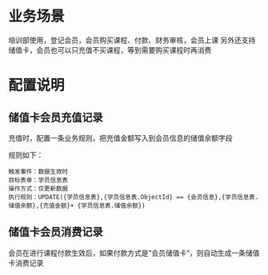 # 业务场景
培训部使用，登记会员，会员购买课程、付款、财务审核，会员上课
另外还支持储值卡，会员也可以只充值不买课程，等到需要购买课程时再消费



# 配置说明

## 储值卡会员充值记录
充值时，配置一条业务规则，把充值金额写入到会员信息的储值余额字段

规则如下：
```
触发事件：数据生效时
目标表单：学员信息表
操作方式：仅更新数据
执行规则：UPDATE({学员信息表},{学员信息表.ObjectId} == {会员信息},{学员信息表.储值余额},{充值金额}+ {学员信息表.储值余额})
```

## 储值卡会员消费记录
会员在进行课程付款生效后，如果付款方式是”会员储值卡“，则自动生成一条储值卡消费记录